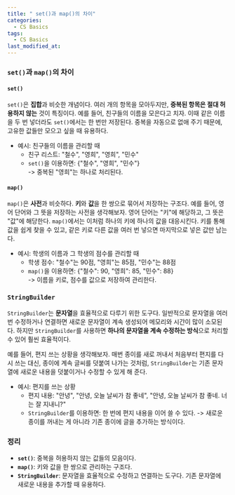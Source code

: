 ```yaml
---
title: " set()과 map()의 차이"
categories:
  - CS Basics
tags:
  - CS Basics
last_modified_at: 
---
```



### `set()`과 `map()`의 차이

#### `set()`

`set()`은  **집합**과 비슷한 개념이다. 여러 개의 항목을 모아두지만, **중복된 항목은 절대 허용하지 않는** 것이 특징이다. 예를 들어, 친구들의 이름을 모은다고 치자. 이때 같은 이름을 두 번 넣더라도 `set()`에서는 한 번만 저장된다. 중복을 자동으로 없애 주기 때문에, 고유한 값들만 모으고 싶을 때 유용하다.

- 예시: 친구들의 이름을 관리할 때
  - 친구 리스트: "철수", "영희", "영희", "민수"
  - `set()`을 이용하면: {"철수", "영희", "민수"}  
    -> 중복된 "영희"는 하나로 처리된다.

#### `map()`

`map()`은 **사전**과 비슷하다. **키**와 **값**을 한 쌍으로 묶어서 저장하는 구조다. 예를 들어, 영어 단어와 그 뜻을 저장하는 사전을 생각해보자. 영어 단어는 "키"에 해당하고, 그 뜻은 "값"에 해당한다. `map()`에서는 이처럼 하나의 키에 하나의 값을 대응시킨다. 키를 통해 값을 쉽게 찾을 수 있고, 같은 키로 다른 값을 여러 번 넣으면 마지막으로 넣은 값만 남는다.

- 예시: 학생의 이름과 그 학생의 점수를 관리할 때
  - 학생 점수: "철수"는 90점, "영희"는 85점, "민수"는 88점
  - `map()`을 이용하면: {"철수": 90, "영희": 85, "민수": 88}  
    -> 이름을 키로, 점수를 값으로 저장하여 관리한다.

### `StringBuilder`

`StringBuilder`는 **문자열**을 효율적으로 다루기 위한 도구다. 일반적으로 문자열을 여러 번 수정하거나 연결하면 새로운 문자열이 계속 생성되어 메모리와 시간이 많이 소모된다. 하지만 `StringBuilder`를 사용하면 **하나의 문자열을 계속 수정하는 방식**으로 처리할 수 있어 훨씬 효율적이다.

예를 들어, 편지 쓰는 상황을 생각해보자. 매번 종이를 새로 꺼내서 처음부터 편지를 다시 쓰는 대신, 종이에 계속 글씨를 덧붙여 나가는 것처럼, `StringBuilder`는 기존 문자열에 새로운 내용을 덧붙이거나 수정할 수 있게 해 준다.

- 예시: 편지를 쓰는 상황
  - 편지 내용: "안녕", "안녕, 오늘 날씨가 참 좋네", "안녕, 오늘 날씨가 참 좋네. 너는 잘 지내니?"
  - `StringBuilder`를 이용하면: 한 번에 편지 내용을 이어 쓸 수 있다.
    -> 새로운 종이를 꺼내는 게 아니라 기존 종이에 글을 추가하는 방식이다.

### 정리

- **`set()`**: 중복을 허용하지 않는 값들의 모음이다. 
- **`map()`**: 키와 값을 한 쌍으로 관리하는 구조다. 
- **`StringBuilder`**: 문자열을 효율적으로 수정하고 연결하는 도구다. 기존 문자열에 새로운 내용을 추가할 때 유용하다.
